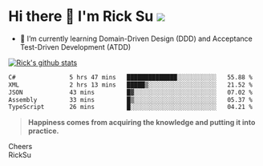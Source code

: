 # Hi there 👋 I'm Rick Su ![](https://komarev.com/ghpvc/?username=ricksu978)
<!--
**ricksu978/ricksu978** is a ✨ _special_ ✨ repository because its `README.md` (this file) appears on your GitHub profile.

Here are some ideas to get you started:

- 🔭 I’m currently working on ...
-->
- 🌱 I’m currently learning Domain-Driven Design (DDD) and Acceptance Test-Driven Development (ATDD)
<!--
- 👯 I’m looking to collaborate on ...
- 🤔 I’m looking for help with ...
- 💬 Ask me about ...
- 📫 How to reach me: ...
- 😄 Pronouns: ...
- ⚡ Fun fact: ...
-->
[![Rick's github stats](https://github-readme-stats.vercel.app/api?username=ricksu978&theme=dark)](https://github.com/ricksu978/ricksu978)

<!--START_SECTION:waka-->

```txt
C#               5 hrs 47 mins   ██████████████░░░░░░░░░░░   55.88 %
XML              2 hrs 13 mins   █████▒░░░░░░░░░░░░░░░░░░░   21.52 %
JSON             43 mins         █▓░░░░░░░░░░░░░░░░░░░░░░░   07.02 %
Assembly         33 mins         █▒░░░░░░░░░░░░░░░░░░░░░░░   05.37 %
TypeScript       26 mins         █░░░░░░░░░░░░░░░░░░░░░░░░   04.21 %
```

<!--END_SECTION:waka-->

> **Happiness comes from acquiring the knowledge and putting it into practice.**

Cheers  
RickSu 
